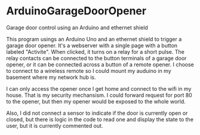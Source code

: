 # ArduinoGarageDoorOpener
Garage door control using an Arduino and ethernet shield

This program usings an Arduino Uno and an ethernet shield to trigger a garage door opener. It's a webserver with a single page with a button labeled "Activite". When clicked, it turns on a relay for a short pulse. The relay contacts can be connected to the button terminals of a garage door opener, or it can be connected across a button of a remote opener. I choose to connect to a wireless remote so I could mount my auduino in my basement where my network hub is.  

I can only access the opener once I get home and connect to the wifi in my house. That is my security mechansism. I could forward request for port 80 to the opener, but then my opener would be exposed to the whole world. 

Also, I did not connect a sensor to indicate if the door is currently open or closed, but there is logic in the code to read one and display the state to the user, but it is currently commented out.




